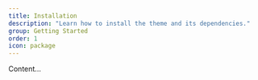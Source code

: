 ```yaml
---
title: Installation
description: "Learn how to install the theme and its dependencies."
group: Getting Started
order: 1
icon: package
---
```

Content...